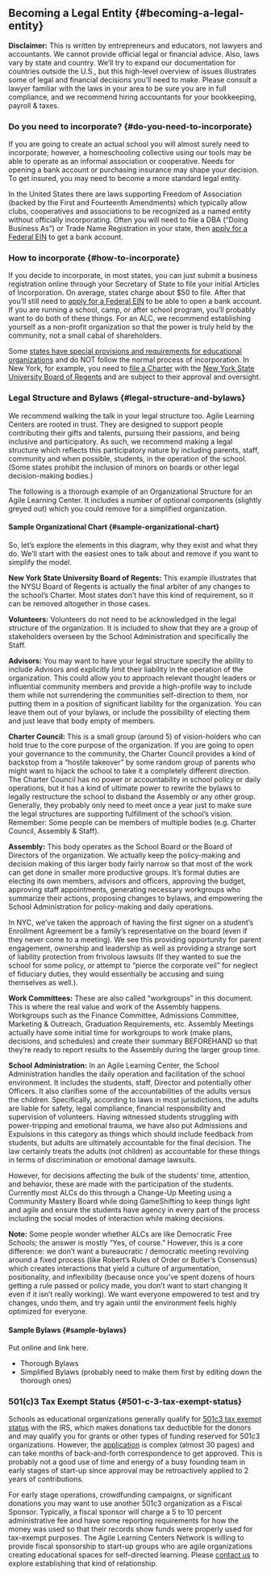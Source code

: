 ## Becoming a Legal Entity {#becoming-a-legal-entity}

**Disclaimer:** This is written by entrepreneurs and educators, not lawyers and accountants. We cannot provide official legal or financial advice. Also, laws vary by state and country. We’ll try to expand our documentation for countries outside the U.S., but this high-level overview of issues illustrates some of legal and financial decisions you’ll need to make. Please consult a lawyer familiar with the laws in your area to be sure you are in full compliance, and we recommend hiring accountants for your bookkeeping, payroll & taxes.

### Do you need to incorporate? {#do-you-need-to-incorporate}

If you are going to create an actual school you will almost surely need to incorporate; however, a homeschooling collective using our tools may be able to operate as an informal association or cooperative. Needs for opening a bank account or purchasing insurance may shape your decision. To get insured, you may need to become a more standard legal entity.

In the United States there are laws supporting Freedom of Association (backed by the First and Fourteenth Amendments) which typically allow clubs, cooperatives and associations to be recognized as a named entity without officially incorporating. Often you will need to file a DBA (“Doing Business As”) or Trade Name Registration in your state, then [apply for a Federal EIN](https://sa.www4.irs.gov/modiein/individual/index.jsp) to get a bank account.

### How to incorporate {#how-to-incorporate}

If you decide to incorporate, in most states, you can just submit a business registration online through your Secretary of State to file your initial Articles of Incorporation. On average, states charge about $50 to file. After that you’ll still need to [apply for a Federal EIN](https://sa.www4.irs.gov/modiein/individual/index.jsp) to be able to open a bank account. If you are running a school, camp, or after school program, you’ll probably want to do both of these things. For an ALC, we recommend establishing yourself as a non-profit organization so that the power is truly held by the community, not a small cabal of shareholders.

Some [states have special provisions and requirements for educational organizations](https://www2.ed.gov/admins/comm/choice/regprivschl/regprivschl.pdf) and do NOT follow the normal process of incorporation. In New York, for example, you need to [file a Charter](http://www.counsel.nysed.gov/charters) with the [New York State University Board of Regents](http://www.regents.nysed.gov/) and are subject to their approval and oversight.

### Legal Structure and Bylaws {#legal-structure-and-bylaws}

We recommend walking the talk in your legal structure too. Agile Learning Centers are rooted in trust. They are designed to support people contributing their gifts and talents, pursuing their passions, and being inclusive and participatory. As such, we recommend making a legal structure which reflects this participatory nature by including parents, staff, community and when possible, students, in the operation of the school. (Some states prohibit the inclusion of minors on boards or other legal decision-making bodies.)

The following is a thorough example of an Organizational Structure for an Agile Learning Center. It includes a number of optional components (slightly greyed out) which you could remove for a simplified organization.

#### Sample Organizational Chart {#sample-organizational-chart}

So, let’s explore the elements in this diagram, why they exist and what they do. We’ll start with the easiest ones to talk about and remove if you want to simplify the model.

**New York State University Board of Regents:** This example illustrates that the NYSU Board of Regents is actually the final arbiter of any changes to the school’s Charter. Most states don’t have this kind of requirement, so it can be removed altogether in those cases.

**Volunteers:** Volunteers do not need to be acknowledged in the legal structure of the organization. It is included to show that they are a group of stakeholders overseen by the School Administration and specifically the Staff.

**Advisors:** You may want to have your legal structure specify the ability to include Advisors and explicitly limit their liability in the operation of the organization. This could allow you to approach relevant thought leaders or influential community members and provide a high-profile way to include them while not surrendering the communities self-direction to them, nor putting them in a position of significant liability for the organization. You can leave them out of your bylaws, or include the possibility of electing them and just leave that body empty of members.

**Charter Council:** This is a small group (around 5) of vision-holders who can hold true to the core purpose of the organization. If you are going to open your governance to the community, the Charter Council provides a kind of backstop from a “hostile takeover” by some random group of parents who might want to hijack the school to take it a completely different direction. The Charter Council has no power or accountability in school policy or daily operations, but it has a kind of ultimate power to rewrite the bylaws to legally restructure the school to disband the Assembly or any other group. Generally, they probably only need to meet once a year just to make sure the legal structures are supporting fulfillment of the school’s vision. Remember: Some people can be members of multiple bodies (e.g. Charter Council, Assembly & Staff).

**Assembly:** This body operates as the School Board or the Board of Directors of the organization. We actually keep the policy-making and decision making of this larger body fairly narrow so that most of the work can get done in smaller more productive groups. It’s formal duties are electing its own members, advisors and officers, approving the budget, approving staff appointments, generating necessary workgroups who summarize their actions, proposing changes to bylaws, and empowering the School Administration for policy-making and daily operations.

In NYC, we’ve taken the approach of having the first signer on a student’s Enrollment Agreement be a family’s representative on the board (even if they never come to a meeting). We see this providing opportunity for parent engagement, ownership and leadership as well as providing a strange sort of liability protection from frivolous lawsuits (If they wanted to sue the school for some policy, or attempt to “pierce the corporate veil” for neglect of fiduciary duties, they would essentially be accusing and suing themselves as well.).

**Work Committees:** These are also called “workgroups” in this document. This is where the real value and work of the Assembly happens. Workgroups such as the Finance Committee, Admissions Committee, Marketing & Outreach, Graduation Requirements, etc. Assembly Meetings actually have some initial time for workgroups to work (make plans, decisions, and schedules) and create their summary BEFOREHAND so that they’re ready to report results to the Assembly during the larger group time.

**School Administration:** In an Agile Learning Center, the School Administration handles the daily operation and facilitation of the school environment. It includes the students, staff, Director and potentially other Officers. It also clarifies some of the accountabilities of the adults versus the children. Specifically, according to laws in most jurisdictions, the adults are liable for safety, legal compliance, financial responsibility and supervision of volunteers. Having witnessed students struggling with power-tripping and emotional trauma, we have also put Admissions and Expulsions in this category as things which should include feedback from students, but adults are ultimately accountable for the final decision. The law certainly treats the adults (not children) as accountable for these things in terms of discrimination or emotional damage lawsuits.

However, for decisions affecting the bulk of the students’ time, attention, and behavior, these are made with the participation of the students. Currently most ALCs do this through a Change-Up Meeting using a Community Mastery Board while doing GameShifting to keep things light and agile and ensure the students have agency in every part of the process including the social modes of interaction while making decisions.

**Note:** Some people wonder whether ALCs are like Democratic Free Schools; the answer is mostly “Yes, of course.” However, this is a core difference: we don’t want a bureaucratic / democratic meeting revolving around a fixed process (like Robert’s Rules of Order or Butler’s Consensus) which creates interactions that yield a culture of argumentation, positionality, and inflexibility (because once you’ve spent dozens of hours getting a rule passed or policy made, you don’t want to start changing it even if it isn’t really working). We want everyone empowered to test and try changes, undo them, and try again until the environment feels highly optimized for everyone.

#### Sample Bylaws {#sample-bylaws}

Put online and link here.

*   Thorough Bylaws
*   Simplified Bylaws (probably need to make them first by editing down the thorough ones)

### 501(c)3 Tax Exempt Status {#501-c-3-tax-exempt-status}

Schools as educational organizations generally qualify for [501c3 tax exempt status](http://www.irs.gov/Charities-%26-Non-Profits/Application-for-Recognition-of-Exemption) with the IRS, which makes donations tax deductible for the donors and may qualify you for grants or other types of funding reserved for 501c3 organizations. However, the [application](http://www.irs.gov/pub/irs-pdf/f1023.pdf) is complex (almost 30 pages) and can take months of back-and-forth correspondence to get approved. This is probably not a good use of time and energy of a busy founding team in early stages of start-up since approval may be retroactively applied to 2 years of contributions.

For early stage operations, crowdfunding campaigns, or significant donations you may want to use another 501c3 organization as a Fiscal Sponsor. Typically, a fiscal sponsor will charge a 5 to 10 percent administrative fee and have some reporting requirements for how the money was used so that their records show funds were properly used for tax-exempt purposes. The Agile Learning Centers Network is willing to provide fiscal sponsorship to start-up groups who are agile organizations creating educational spaces for self-directed learning. Please [contact us](http://alc.network/contact) to explore establishing that kind of relationship.